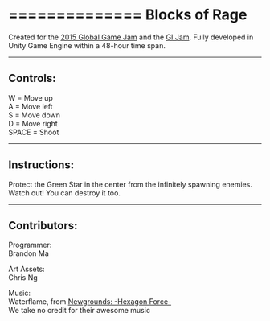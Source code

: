 ==============
Blocks of Rage
==============

Created for the [2015 Global Game Jam](http://globalgamejam.org/) and the [GI Jam](http://theplayfulpixel.ca/gijam/themainevent/). 
Fully developed in Unity Game Engine within a 48-hour time span.

---------
Controls:
---------
W = Move up  
A = Move left  
S = Move down  
D = Move right  
SPACE = Shoot

-------------
Instructions:
-------------
Protect the Green Star in the center from the infinitely spawning enemies. Watch out! You can destroy it too.

-------------
Contributors:
-------------
Programmer:  
Brandon Ma

Art Assets:  
Chris Ng

Music:  
Waterflame, from [Newgrounds: -Hexagon Force-](http://www.newgrounds.com/audio/listen/568699)  
We take no credit for their awesome music
